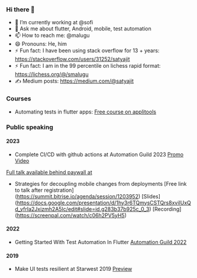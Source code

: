 ### Hi there 👋

- 🔭 I’m currently working at @sofi
- 💬 Ask me about flutter, Android, mobile, test automation
- 📫 How to reach me: @malugu
- 😄 Pronouns: He, him
- ⚡ Fun fact: I have been using stack overflow for 13 + years:  https://stackoverflow.com/users/31252/satyajit
- ⚡ Fun fact: I am in the 99 percentile on lichess rapid format: https://lichess.org/@/smalugu 
- ✍️ Medium posts: https://medium.com/@satyajit 

### Courses
- Automating tests in flutter apps:
  [Free course on applitools](https://testautomationu.applitools.com/testing-flutter-apps/)

### Public speaking

#### 2023
- Complete CI/CD with github actions at Automation Guild 2023
[Promo Video](https://www.youtube.com/watch?v=bqjo9zv_YEc)

[Full talk available behind paywall at](https://guildconferences.com/ag-2023/#tve-jump-18591455231)

- Strategies for decoupling mobile changes from deployments
  [Free link to talk after registration] (https://summit.bitrise.io/agenda/session/1203952)
  [Slides] (https://docs.google.com/presentation/d/1hy3r6TQmysCSTQrs8xviIUxQd_yfrIa2Jxizmh2A5Ic/edit#slide=id.g283b37b925c_0_3)
  [Recording] (https://screenpal.com/watch/c06h2PV5yH5)

#### 2022
- Getting Started With Test Automation In Flutter [Automation Guild 2022](https://guildconferences.com/automation-guild-2022/https://guildconferences.com/automation-guild-2022/) 

#### 2019
- Make UI tests resilient at Starwest 2019 [Preview](https://www.youtube.com/watch?v=oVFfevKHAkU)
